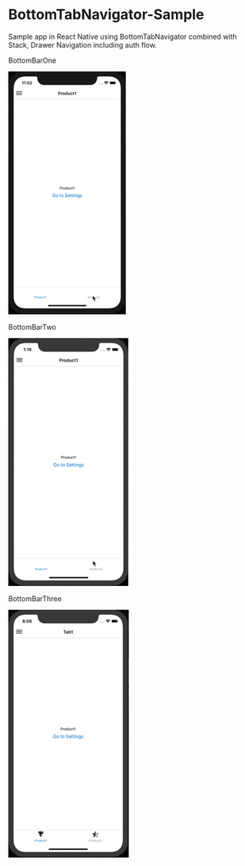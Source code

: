 
# BottomTabNavigator-Sample
Sample app in React Native using BottomTabNavigator combined with Stack, Drawer Navigation including auth flow.



BottomBarOne 

![alt Tab](https://github.com/rrramanan/BottomTabNavigator-Sample/blob/master/img/BBar1.gif)          



BottomBarTwo 

![alt Tab](https://github.com/rrramanan/BottomTabNavigator-Sample/blob/master/img/BBar2.gif)


BottomBarThree 

![alt Tab](https://github.com/rrramanan/BottomTabNavigator-Sample/blob/master/img/BBar3.gif)
